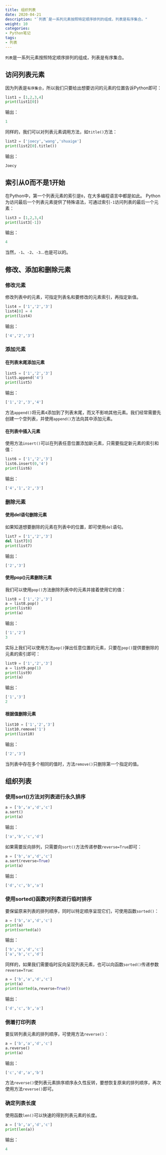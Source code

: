 ```yaml
---
title: 组织列表
date: 2020-04-21
description: "`列表`是一系列元素按照特定顺序排列的组成，列表是有序集合。"
weight: 10
categories:
- Python笔记
tags:
- 列表
---
```

`列表`是一系列元素按照特定顺序排列的组成，列表是有序集合。

## 访问列表元素
因为列表是`有序集合`，所以我们只要给出想要访问的元素的位置告诉Python即可：
```python
list1 = [1,2,3,4]
print(list1[0])
```
输出：
```python
1
```
同样的，我们可以对列表元素调用方法，如`title()`方法：
```python
list2 = ['joecy','wang','shuaige']
print(list2[0].title())
```
输出：
```python
Joecy
```
## 索引从0而不是1开始
在Python中，第一个列表元素的索引是`0`，在大多编程语言中都是如此。
Python为访问最后一个列表元素提供了特殊语法，可通过索引`-1`访问列表的最后一个元素：
```python
list3 = [1,2,3,4]
print(list3[-1])
```
输出：
```python
4
```
当然，`-1`、`-2`、`-3`...也是可以的。

## 修改、添加和删除元素
### 修改元素
修改列表中的元素，可指定列表名和要修改的元素索引，再指定新值。
```python
list4 = ['1','2','3']
list4[0] = 4
print(list4)
```
输出：
```python
['4','2','3']
```
### 添加元素
#### 在列表末尾添加元素
```python
list5 = ['1','2','3']
list5.append('4')
print(list5)
```
输出：
```python
['1','2','3','4']
```
方法`append()`将元素`4`添加到了列表末尾，而又不影响其他元素。我们经常需要先创建一个空列表，并使用`append()`方法向其中添加元素。

#### 在列表中插入元素
使用方法`insert()`可以在列表任意位置添加新元素，只需要指定新元素的索引和值：
```python
list6 = ['1','2','3']
list6.insert(0,'4')
print(list6)
```
输出：
```python
['4','1','2','3']
```
### 删除元素
#### 使用del语句删除元素
如果知道想要删除的元素在列表中的位置，即可使用`del`语句。
```python
list7 = ['1','2','3']
del list7[0]
print(list7)
```
输出：
```python
['2','3']
```
#### 使用pop()元素删除元素
我们可以使用`pop()`方法删除列表中的元素并接着使用它的值：
```python
list8 = ['1','2','3']
a = list8.pop()
print(list8)
print(a)
```
输出：
```python
['1','2']
3
```
实际上我们可以使用方法`pop()`弹出任意位置的元素，只要在`pop()`提供要删除的元素的索引即可：
```python
list9 = ['1','2','3']
a = list9.pop(1)
print(list9)
print(a)
```
输出：
```python
['1','3']
2
```
#### 根据值删除元素
```python
list10 = ['1','2','3']
list10.remove('1')
print(list10)
```
输出：
```python
['2','3']
```
当列表中存在多个相同的值时，方法`remove()`只删除第一个指定的值。
## 组织列表
### 使用sort()方法对列表进行永久排序
```python
a = ['b','a','d','c']
a.sort()
print(a)
```
输出：
```python
['a','b','c','d']
```
如果需要反向排列，只需要向`sort()`方法传递参数`reverse=True`即可：
```python
a = ['b','a','d','c']
a.sort(reverse=True)
print(a)
```
输出：
```python
['d','c','b','a']
```
### 使用sorted()函数对列表进行临时排序
要保留原来列表的排列顺序，同时以特定顺序呈现它们，可使用函数`sorted()`：
```python
a = ['b','a','d','c']
print(a)
print(sorted(a))
```
输出：
```python
['b','a','d','c']
['a','b','c','d']
```
同样的，如果我们需要临时反向呈现列表元素，也可以向函数`sorted()`传递参数`reverse=True`:
```python
a = ['b','a','d','c']
print(a)
print(sorted(a,reverse=True))
```
输出：
```python
['d','c','b','a']
```
### 倒着打印列表
要反转列表元素的排列顺序，可使用方法`reverse()`：
```python
a = ['b','a','d','c']
a.reverse()
print(a)
```
输出：
```python
['c','d','a','b']
```
方法`reverse()`使列表元素排序顺序永久性反转，要想恢复原来的排列顺序，再次使用方法`reverse()`即可。
### 确定列表长度
使用函数`len()`可以快速的得到列表元素的长度。
```python
a = ['b','a','d','c']
print(len(a))
```
输出：
```python
4
```
